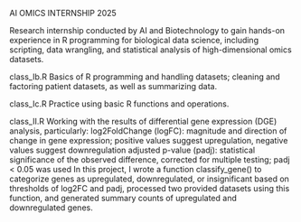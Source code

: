 AI OMICS INTERNSHIP 2025

Research internship conducted by AI and Biotechnology to gain hands-on experience in R programming for biological data science, including scripting, data wrangling, and statistical analysis of high-dimensional omics datasets.

class_Ib.R
Basics of R programming and handling datasets; cleaning and factoring patient datasets, as well as summarizing data.

class_Ic.R
Practice using basic R functions and operations.

class_II.R
Working with the results of differential gene expression (DGE) analysis, particularly:
  log2FoldChange (logFC): magnitude and direction of change in gene expression; positive values suggest upregulation, negative values suggest downregulation
  adjusted p-value (padj): statistical significance of the observed difference, corrected for multiple testing; padj < 0.05 was used
In this project, I wrote a function classify_gene() to categorize genes as upregulated, downregulated, or insignificant based on thresholds of log2FC and padj, processed two provided datasets using this function, and generated summary counts of upregulated and downregulated genes.
  
